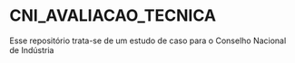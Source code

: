 # CNI_AVALIACAO_TECNICA
Esse repositório trata-se de um estudo de caso para o Conselho Nacional de Indústria 
